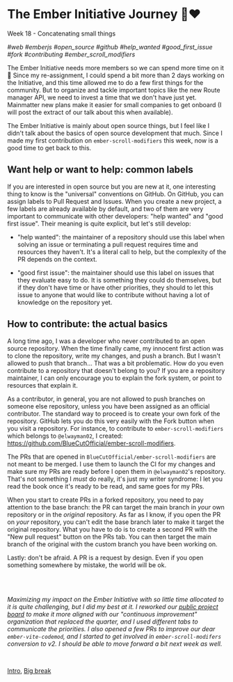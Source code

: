 # The Ember Initiative Journey 🐹❤️

Week 18 - Concatenating small things

_#web #emberjs #open_source #github #help_wanted #good_first_issue #fork #contributing #ember_scroll_modifiers_

The Ember Initiative needs more members so we can spend more time on it 🙏 Since my re-assignment, I could spend a bit more than 2 days working on the Initiative, and this time allowed me to do a few first things for the community. But to organize and tackle important topics like the new Route manager API, we need to invest a time that we don't have just yet. Mainmatter new plans make it easier for small companies to get onboard (I will post the extract of our talk about this when available).

The Ember Initiative is mainly about open source things, but I feel like I didn't talk about the basics of open source development that much. Since I made my first contribution on `ember-scroll-modifiers` this week, now is a good time to get back to this.

## Want help or want to help: common labels

If you are interested in open source but you are new at it, one interesting thing to know is the "universal" conventions on GitHub. On GitHub, you can assign labels to Pull Request and Issues. When you create a new project, a few labels are already available by default, and two of them are very important to communicate with other developers: "help wanted" and "good first issue". Their meaning is quite explicit, but let's still develop:

- "help wanted": the maintainer of a repository should use this label when solving an issue or terminating a pull request requires time and resources they haven't. It's a literal call to help, but the complexity of the PR depends on the context.

- "good first issue": the maintainer should use this label on issues that they evaluate easy to do. It is something they could do themselves, but if they don't have time or have other priorities, they should to let this issue to anyone that would like to contribute without having a lot of knowledge on the repository yet.

## How to contribute: the actual basics

A long time ago, I was a developer who never contributed to an open source repository. When the time finally came, my innocent first action was to clone the repository, write my changes, and push a branch. But I wasn't allowed to push that branch... That was a bit problematic. How do you even contribute to a repository that doesn't belong to you? If you are a repository maintainer, I can only encourage you to explain the fork system, or point to resources that explain it.

As a contributor, in general, you are not allowed to push branches on someone else repository, unless you have been assigned as an official contributor. The standard way to proceed is to create your own fork of the repository. GitHub lets you do this very easily with the Fork button when you visit a repository. For instance, to contribute to `ember-scroll-modifiers` which belongs to `@elwayman02`, I created: https://github.com/BlueCutOfficial/ember-scroll-modifiers.

The PRs that are opened in `BlueCutOfficial/ember-scroll-modifiers` are not meant to be merged. I use them to launch the CI for my changes and make sure my PRs are ready before I open them in `@elwayman02`'s repository. That's not something I _must_ do really, it's just my writer syndrome: I let you read the book once it's ready to be read, and same goes for my PRs.

When you start to create PRs in a forked repository, you need to pay attention to the base branch: the PR can target the main branch in _your_ own repository or in the _original_ repository. As far as I know, if you open the PR on _your_ repository, you can't edit the base branch later to make it target the original repository. What you have to do is to create a second PR with the "New pull request" button on the PRs tab. You can then target the main branch of the original with the custom branch you have been working on.

Lastly: don't be afraid. A PR is a request by design. Even if you open something somewhere by mistake, the world will be ok.

<br />
<br />

_Maximizing my impact on the Ember Initiative with so little time allocated to it is quite challenging, but I did my best at it. I reworked our [public project board](https://github.com/orgs/mainmatter/projects/14) to make it more aligned with our "continuous improvement" organization that replaced the quarter, and I used different tabs to communicate the priorities. I also opened a few PRs to improve our dear `ember-vite-codemod`, and I started to get involved in `ember-scroll-modifers` conversion to v2. I should be able to move forward a bit next week as well._

<br />

[Intro](https://github.com/BlueCutOfficial/BlueCutOfficial/blob/main/articles/ember-initiative-journey/intro.md), 
[Big break](https://github.com/BlueCutOfficial/BlueCutOfficial/blob/main/articles/ember-initiative-journey/big-break.md)
